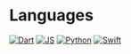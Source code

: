 # Languages
[![Dart](https://img.shields.io/badge/Dart-open-green)](https://github.com/Jourloy/Languages/blob/master/DART)
[![JS](https://img.shields.io/badge/JS-open-green)](https://github.com/Jourloy/Languages/tree/master/JS)
[![Python](https://img.shields.io/badge/Python-open-green)](https://github.com/Jourloy/Languages/tree/master/Python)
[![Swift](https://img.shields.io/badge/Swift-open-green)](https://github.com/Jourloy/Languages/tree/master/Swift)
